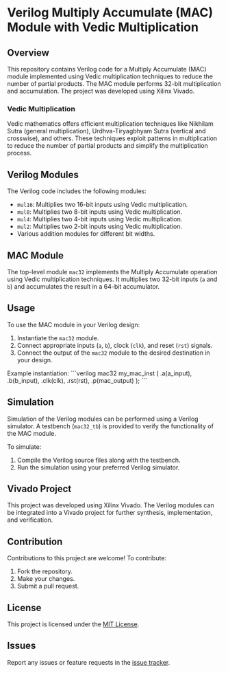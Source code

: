 # Verilog Multiply Accumulate (MAC) Module with Vedic Multiplication

## Overview
This repository contains Verilog code for a Multiply Accumulate (MAC) module implemented using Vedic multiplication techniques to reduce the number of partial products. The MAC module performs 32-bit multiplication and accumulation. The project was developed using Xilinx Vivado.

### Vedic Multiplication
Vedic mathematics offers efficient multiplication techniques like Nikhilam Sutra (general multiplication), Urdhva-Tiryagbhyam Sutra (vertical and crosswise), and others. These techniques exploit patterns in multiplication to reduce the number of partial products and simplify the multiplication process.

## Verilog Modules
The Verilog code includes the following modules:
- `mul16`: Multiplies two 16-bit inputs using Vedic multiplication.
- `mul8`: Multiplies two 8-bit inputs using Vedic multiplication.
- `mul4`: Multiplies two 4-bit inputs using Vedic multiplication.
- `mul2`: Multiplies two 2-bit inputs using Vedic multiplication.
- Various addition modules for different bit widths.

## MAC Module
The top-level module `mac32` implements the Multiply Accumulate operation using Vedic multiplication techniques. It multiplies two 32-bit inputs (`a` and `b`) and accumulates the result in a 64-bit accumulator.

## Usage
To use the MAC module in your Verilog design:
1. Instantiate the `mac32` module.
2. Connect appropriate inputs (`a`, `b`), clock (`clk`), and reset (`rst`) signals.
3. Connect the output of the `mac32` module to the desired destination in your design.

Example instantiation:
\```verilog
mac32 my_mac_inst (
    .a(a_input),
    .b(b_input),
    .clk(clk),
    .rst(rst),
    .p(mac_output)
);
\```

## Simulation
Simulation of the Verilog modules can be performed using a Verilog simulator. A testbench (`mac32_tb`) is provided to verify the functionality of the MAC module.

To simulate:
1. Compile the Verilog source files along with the testbench.
2. Run the simulation using your preferred Verilog simulator.

## Vivado Project
This project was developed using Xilinx Vivado. The Verilog modules can be integrated into a Vivado project for further synthesis, implementation, and verification.

## Contribution
Contributions to this project are welcome! To contribute:
1. Fork the repository.
2. Make your changes.
3. Submit a pull request.

## License
This project is licensed under the [MIT License](LICENSE).

## Issues
Report any issues or feature requests in the [issue tracker](https://github.com/your_username/your_repository/issues).
